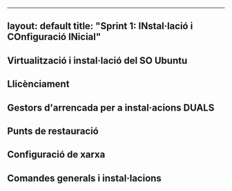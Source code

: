 
---
layout: default
title: "Sprint 1: INstal·lació i COnfiguració INicial"
---

## Virtualització i instal·lació del SO Ubuntu
## Llicènciament
## Gestors d'arrencada per a instal·acions DUALS
## Punts de restauració
## Configuració de xarxa
## Comandes generals i instal·lacions
